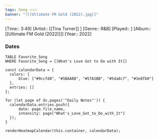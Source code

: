 ```yaml
---
tags: Song ⭐⭐⭐ 
banner: "![[Ultimate FM Gold (2022).jpg]]"
---
```

[Time:: 3:49]
[Artist:: [[Tina Turner]] ]
[Genre:: R&B]
[Played:: ]
[Album:: [[Ultimate FM Gold (2022)]]]
[Year:: 2022]
### Dates
````dataview
TABLE Favorite_Song
WHERE Favorite_Song = [[What's Love Got to Do with It]]
````
  ```dataviewjs
const calendarData = { 
	colors: { 
		blue: ["#9ccfd8", "#5BAAB8", "#57A1BB", "#5da8c7", "#3e8fb0"] 
	}, 
	entries: [] 
}; 

for (let page of dv.pages('"Daily Notes"')) { 
	calendarData.entries.push({ 
		date: page.file.name, 
		intensity: page["What's_Love_Got_to_Do_with_It"]
	}); 
} 

renderHeatmapCalendar(this.container, calendarData);
```
